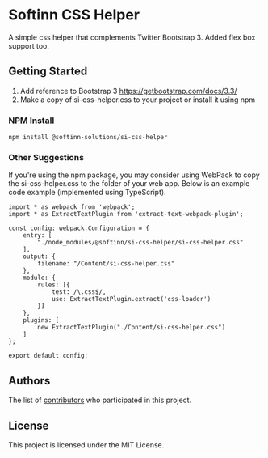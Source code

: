 # Softinn CSS Helper

A simple css helper that complements Twitter Bootstrap 3. Added flex box support too.

## Getting Started

1. Add reference to Bootstrap 3 https://getbootstrap.com/docs/3.3/
2. Make a copy of si-css-helper.css to your project or install it using npm

### NPM Install

```
npm install @softinn-solutions/si-css-helper
```

### Other Suggestions
If you're using the npm package, you may consider using WebPack to copy the si-css-helper.css to the folder of your web app. Below is an example code example (implemented using TypeScript).
```
import * as webpack from 'webpack';
import * as ExtractTextPlugin from 'extract-text-webpack-plugin';

const config: webpack.Configuration = {
    entry: [
        "./node_modules/@softinn/si-css-helper/si-css-helper.css"
    ],
    output: {
        filename: "/Content/si-css-helper.css"
    },
    module: {
        rules: [{
            test: /\.css$/,
            use: ExtractTextPlugin.extract('css-loader')
        }]
    },
    plugins: [
        new ExtractTextPlugin("./Content/si-css-helper.css")
    ]
};

export default config;
```

## Authors

The list of [contributors](https://github.com/Softinn-Solutions/si-css-helper/graphs/contributors) who participated in this project.

## License

This project is licensed under the MIT License.

